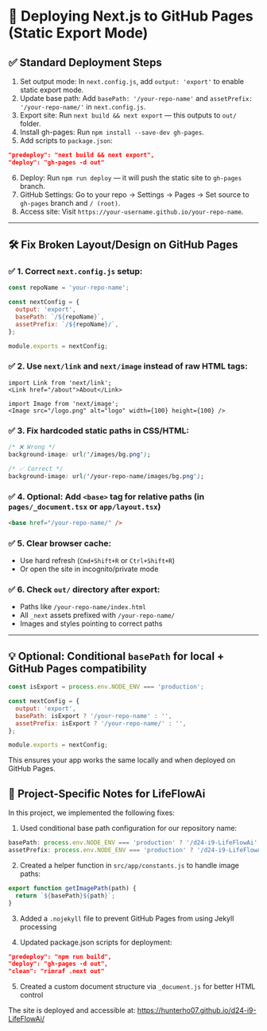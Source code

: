 # 🚀 Deploying Next.js to GitHub Pages (Static Export Mode)

## ✅ Standard Deployment Steps

1. Set output mode: In `next.config.js`, add `output: 'export'` to enable static export mode.
2. Update base path: Add `basePath: '/your-repo-name'` and `assetPrefix: '/your-repo-name/'` in `next.config.js`.
3. Export site: Run `next build && next export` — this outputs to `out/` folder.
4. Install gh-pages: Run `npm install --save-dev gh-pages`.
5. Add scripts to `package.json`:  
```json
"predeploy": "next build && next export",  
"deploy": "gh-pages -d out"
```
6. Deploy: Run `npm run deploy` — it will push the static site to `gh-pages` branch.
7. GitHub Settings: Go to your repo → Settings → Pages → Set source to `gh-pages` branch and `/ (root)`.
8. Access site: Visit `https://your-username.github.io/your-repo-name`.

---

## 🛠️ Fix Broken Layout/Design on GitHub Pages

### ✅ 1. Correct `next.config.js` setup:
```js
const repoName = 'your-repo-name';

const nextConfig = {
  output: 'export',
  basePath: `/${repoName}`,
  assetPrefix: `/${repoName}/`,
};

module.exports = nextConfig;
```

### ✅ 2. Use `next/link` and `next/image` instead of raw HTML tags:

```tsx
import Link from 'next/link';
<Link href="/about">About</Link>

import Image from 'next/image';
<Image src="/logo.png" alt="logo" width={100} height={100} />
```

### ✅ 3. Fix hardcoded static paths in CSS/HTML:

```css
/* ❌ Wrong */
background-image: url('/images/bg.png');

/* ✅ Correct */
background-image: url('/your-repo-name/images/bg.png');
```

### ✅ 4. Optional: Add `<base>` tag for relative paths (in `pages/_document.tsx` or `app/layout.tsx`)

```html
<base href="/your-repo-name/" />
```

### ✅ 5. Clear browser cache:

* Use hard refresh (`Cmd+Shift+R` or `Ctrl+Shift+R`)
* Or open the site in incognito/private mode

### ✅ 6. Check `out/` directory after export:

* Paths like `/your-repo-name/index.html`
* All `_next` assets prefixed with `/your-repo-name/`
* Images and styles pointing to correct paths

---

## 💡 Optional: Conditional `basePath` for local + GitHub Pages compatibility

```js
const isExport = process.env.NODE_ENV === 'production';

const nextConfig = {
  output: 'export',
  basePath: isExport ? '/your-repo-name' : '',
  assetPrefix: isExport ? '/your-repo-name/' : '',
};

module.exports = nextConfig;
```

This ensures your app works the same locally and when deployed on GitHub Pages.

## 🔧 Project-Specific Notes for LifeFlowAi

In this project, we implemented the following fixes:

1. Used conditional base path configuration for our repository name:
```js
basePath: process.env.NODE_ENV === 'production' ? '/d24-i9-LifeFlowAi' : '',
assetPrefix: process.env.NODE_ENV === 'production' ? '/d24-i9-LifeFlowAi' : '',
```

2. Created a helper function in `src/app/constants.js` to handle image paths:
```js
export function getImagePath(path) {
  return `${basePath}${path}`;
}
```

3. Added a `.nojekyll` file to prevent GitHub Pages from using Jekyll processing

4. Updated package.json scripts for deployment:
```json
"predeploy": "npm run build",
"deploy": "gh-pages -d out",
"clean": "rimraf .next out"
```

5. Created a custom document structure via `_document.js` for better HTML control

The site is deployed and accessible at: https://hunterho07.github.io/d24-i9-LifeFlowAi/
